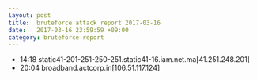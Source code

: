 ```yaml
---
layout: post
title:  bruteforce attack report 2017-03-16
date:   2017-03-16 23:59:59 +09:00
category: bruteforce report
---
```


* 14:18 static41-201-251-250-251.static41-16.iam.net.ma[41.251.248.201]
* 20:04 broadband.actcorp.in[106.51.117.124]
